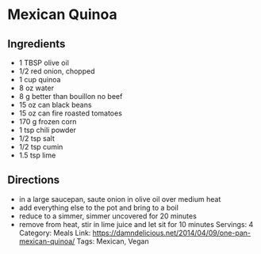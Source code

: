 # Mexican Quinoa
## Ingredients
- 1 TBSP olive oil
- 1/2 red onion, chopped
- 1 cup quinoa
- 8 oz water
- 8 g better than bouillon no beef
- 15 oz can black beans
- 15 oz can fire roasted tomatoes
- 170 g frozen corn
- 1 tsp chili powder
- 1/2 tsp salt
- 1/2 tsp cumin
- 1.5 tsp lime
## Directions
- in a large saucepan, saute onion in olive oil over medium heat
- add everything else to the pot and bring to a boil
- reduce to a simmer, simmer uncovered for 20 minutes
- remove from heat, stir in lime juice and let sit for 10 minutes
Servings: 4
Category: Meals
Link: https://damndelicious.net/2014/04/09/one-pan-mexican-quinoa/
Tags: Mexican, Vegan
